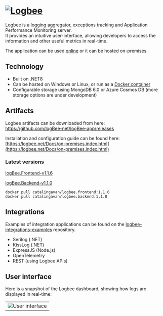 # [![Logbee](https://github.com/logBee-net/logBee-app/assets/39127098/d1436229-983d-41e7-bcff-7288601bf2d0)](https://logbee.net)

Logbee is a logging aggregator, exceptions tracking and Application Performance Monitoring server. <br/>
It provides an intuitive user-interface, allowing developers to access the information and other useful metrics in real-time.

The application can be used [online](https://logbee.net) or it can be hosted on-premises.

## Technology

- Built on .NET8
- Can be hosted on Windows or Linux, or run as a [Docker container](Docker/README.md)
- Configurable storage using MongoDB 6.0 or Azure Cosmos DB (more storage options are under development)

## Artifacts

Logbee artifacts can be downloaded from here: <br/>
<https://github.com/logBee-net/logBee-app/releases>

Installation and configuration guide can be found here: <br/>
[https://logbee.net/Docs/on-premises.index.html](https://logbee.net/Docs/on-premises.index.html)

### Latest versions

[logBee.Frontend-v1.1.6](https://github.com/logbee-net/logBee-app/releases/tag/logBee.Frontend-v1.1.6)

[logBee.Backend-v1.1.0](https://github.com/logbee-net/logBee-app/releases/tag/logBee.Backend-v1.1.0)

```none
docker pull catalingavan/logbee.frontend:1.1.6
docker pull catalingavan/logbee.backend:1.1.0
```

## Integrations

Examples of integration applications can be found on the [logbee-integrations-examples](https://github.com/catalingavan/logbee-integrations-examples) repository.

- Serilog (.NET)
- KissLog (.NET)
- ExpressJS (Node.js)
- OpenTelemetry
- REST (using Logbee APIs)

## User interface

Here is a snapshot of the Logbee dashboard, showing how logs are displayed in real-time:

<table><tr><td>
    <img alt="User interface" src="https://github.com/logBee-net/logBee-app/assets/39127098/44c8686b-bc24-4c4e-9fd8-155da9826a08" />
</td></tr></table>
